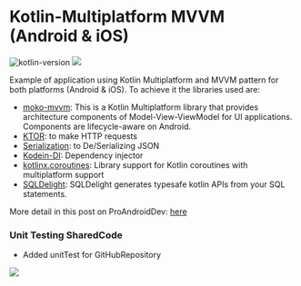 # Kotlin-Multiplatform MVVM (Android & iOS)
![kotlin-version](https://img.shields.io/badge/kotlin-1.4.31-orange)
<a target="_blank" href="https://androidweekly.net/issues/issue-397"><img src="https://androidweekly.net/issues/issue-397/badge"></a>

Example of application using Kotlin Multiplatform and MVVM pattern for both platforms (Android & iOS). To achieve it the libraries used are:

- [moko-mvvm](https://github.com/icerockdev/moko-mvvm): This is a Kotlin Multiplatform library that provides architecture components of Model-View-ViewModel for UI applications. Components are lifecycle-aware on Android.
- [KTOR](https://github.com/ktorio/ktor): to make HTTP requests
- [Serialization](https://github.com/Kotlin/kotlinx.serialization): to De/Serializing JSON 
- [Kodein-DI](https://github.com/Kodein-Framework/Kodein-DI): Dependency injector
- [kotlinx.coroutines](https://github.com/Kotlin/kotlinx.coroutines): Library support for Kotlin coroutines with multiplatform support
- [SQLDelight](https://github.com/cashapp/sqldelight): SQLDelight generates typesafe kotlin APIs from your SQL statements.

More detail in this post on ProAndroidDev: [here](https://proandroiddev.com/kotlin-multiplatform-mvvm-clean-architecture-f20b99f90b95)

### Unit Testing SharedCode

- Added unitTest for GitHubRepository

<img src="https://github.com/jarroyoesp/KotlinMultiplatform_MVVM/blob/master/images/KMP_MVVM_Schema.png">

